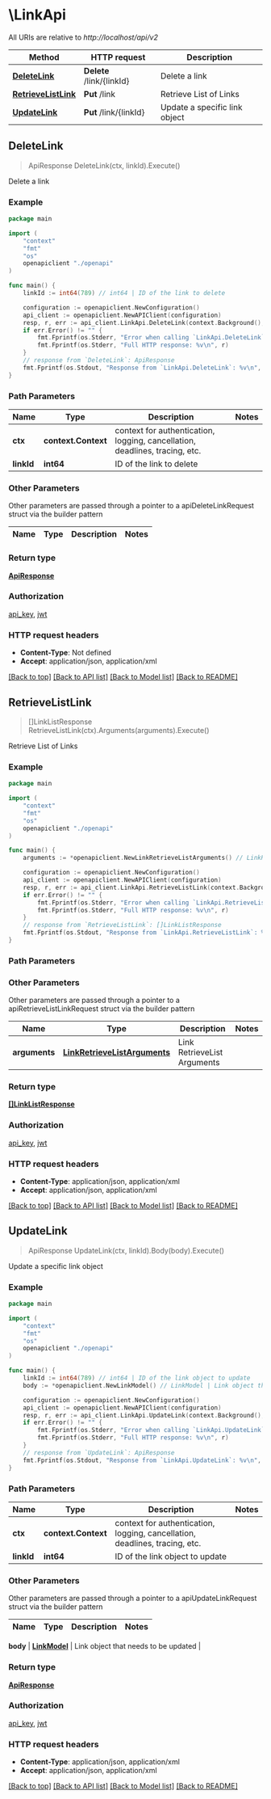 # \LinkApi

All URIs are relative to *http://localhost/api/v2*

Method | HTTP request | Description
------------- | ------------- | -------------
[**DeleteLink**](LinkApi.md#DeleteLink) | **Delete** /link/{linkId} | Delete a link
[**RetrieveListLink**](LinkApi.md#RetrieveListLink) | **Put** /link | Retrieve List of Links
[**UpdateLink**](LinkApi.md#UpdateLink) | **Put** /link/{linkId} | Update a specific link object



## DeleteLink

> ApiResponse DeleteLink(ctx, linkId).Execute()

Delete a link



### Example

```go
package main

import (
    "context"
    "fmt"
    "os"
    openapiclient "./openapi"
)

func main() {
    linkId := int64(789) // int64 | ID of the link to delete

    configuration := openapiclient.NewConfiguration()
    api_client := openapiclient.NewAPIClient(configuration)
    resp, r, err := api_client.LinkApi.DeleteLink(context.Background(), linkId).Execute()
    if err.Error() != "" {
        fmt.Fprintf(os.Stderr, "Error when calling `LinkApi.DeleteLink``: %v\n", err)
        fmt.Fprintf(os.Stderr, "Full HTTP response: %v\n", r)
    }
    // response from `DeleteLink`: ApiResponse
    fmt.Fprintf(os.Stdout, "Response from `LinkApi.DeleteLink`: %v\n", resp)
}
```

### Path Parameters


Name | Type | Description  | Notes
------------- | ------------- | ------------- | -------------
**ctx** | **context.Context** | context for authentication, logging, cancellation, deadlines, tracing, etc.
**linkId** | **int64** | ID of the link to delete | 

### Other Parameters

Other parameters are passed through a pointer to a apiDeleteLinkRequest struct via the builder pattern


Name | Type | Description  | Notes
------------- | ------------- | ------------- | -------------


### Return type

[**ApiResponse**](ApiResponse.md)

### Authorization

[api_key](../README.md#api_key), [jwt](../README.md#jwt)

### HTTP request headers

- **Content-Type**: Not defined
- **Accept**: application/json, application/xml

[[Back to top]](#) [[Back to API list]](../README.md#documentation-for-api-endpoints)
[[Back to Model list]](../README.md#documentation-for-models)
[[Back to README]](../README.md)


## RetrieveListLink

> []LinkListResponse RetrieveListLink(ctx).Arguments(arguments).Execute()

Retrieve List of Links



### Example

```go
package main

import (
    "context"
    "fmt"
    "os"
    openapiclient "./openapi"
)

func main() {
    arguments := *openapiclient.NewLinkRetrieveListArguments() // LinkRetrieveListArguments | Link RetrieveList Arguments

    configuration := openapiclient.NewConfiguration()
    api_client := openapiclient.NewAPIClient(configuration)
    resp, r, err := api_client.LinkApi.RetrieveListLink(context.Background()).Arguments(arguments).Execute()
    if err.Error() != "" {
        fmt.Fprintf(os.Stderr, "Error when calling `LinkApi.RetrieveListLink``: %v\n", err)
        fmt.Fprintf(os.Stderr, "Full HTTP response: %v\n", r)
    }
    // response from `RetrieveListLink`: []LinkListResponse
    fmt.Fprintf(os.Stdout, "Response from `LinkApi.RetrieveListLink`: %v\n", resp)
}
```

### Path Parameters



### Other Parameters

Other parameters are passed through a pointer to a apiRetrieveListLinkRequest struct via the builder pattern


Name | Type | Description  | Notes
------------- | ------------- | ------------- | -------------
 **arguments** | [**LinkRetrieveListArguments**](LinkRetrieveListArguments.md) | Link RetrieveList Arguments | 

### Return type

[**[]LinkListResponse**](LinkListResponse.md)

### Authorization

[api_key](../README.md#api_key), [jwt](../README.md#jwt)

### HTTP request headers

- **Content-Type**: application/json, application/xml
- **Accept**: application/json, application/xml

[[Back to top]](#) [[Back to API list]](../README.md#documentation-for-api-endpoints)
[[Back to Model list]](../README.md#documentation-for-models)
[[Back to README]](../README.md)


## UpdateLink

> ApiResponse UpdateLink(ctx, linkId).Body(body).Execute()

Update a specific link object



### Example

```go
package main

import (
    "context"
    "fmt"
    "os"
    openapiclient "./openapi"
)

func main() {
    linkId := int64(789) // int64 | ID of the link object to update
    body := *openapiclient.NewLinkModel() // LinkModel | Link object that needs to be updated (optional)

    configuration := openapiclient.NewConfiguration()
    api_client := openapiclient.NewAPIClient(configuration)
    resp, r, err := api_client.LinkApi.UpdateLink(context.Background(), linkId).Body(body).Execute()
    if err.Error() != "" {
        fmt.Fprintf(os.Stderr, "Error when calling `LinkApi.UpdateLink``: %v\n", err)
        fmt.Fprintf(os.Stderr, "Full HTTP response: %v\n", r)
    }
    // response from `UpdateLink`: ApiResponse
    fmt.Fprintf(os.Stdout, "Response from `LinkApi.UpdateLink`: %v\n", resp)
}
```

### Path Parameters


Name | Type | Description  | Notes
------------- | ------------- | ------------- | -------------
**ctx** | **context.Context** | context for authentication, logging, cancellation, deadlines, tracing, etc.
**linkId** | **int64** | ID of the link object to update | 

### Other Parameters

Other parameters are passed through a pointer to a apiUpdateLinkRequest struct via the builder pattern


Name | Type | Description  | Notes
------------- | ------------- | ------------- | -------------

 **body** | [**LinkModel**](LinkModel.md) | Link object that needs to be updated | 

### Return type

[**ApiResponse**](ApiResponse.md)

### Authorization

[api_key](../README.md#api_key), [jwt](../README.md#jwt)

### HTTP request headers

- **Content-Type**: application/json, application/xml
- **Accept**: application/json, application/xml

[[Back to top]](#) [[Back to API list]](../README.md#documentation-for-api-endpoints)
[[Back to Model list]](../README.md#documentation-for-models)
[[Back to README]](../README.md)


